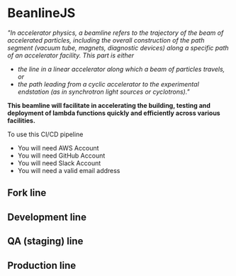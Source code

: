 # BeanlineJS
*"In accelerator physics, a beamline refers to the trajectory of the beam of accelerated particles, including the overall construction of the path segment (vacuum tube, magnets, diagnostic devices) along a specific path of an accelerator facility. This part is either*
  * *the line in a linear accelerator along which a beam of particles travels, or*
  * *the path leading from a cyclic accelerator to the experimental endstation (as in synchrotron light sources or cyclotrons)."*

**This beamline will facilitate in accelerating the building, testing and deployment of lambda functions quickly and efficiently across various facilities.**

To use this CI/CD pipeline

* You will need AWS Account
* You will need GitHub Account
* You will need Slack Account
* You will need a valid email address

## Fork line

## Development line

## QA (staging) line

## Production line
